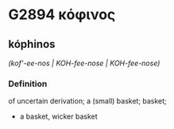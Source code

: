 # G2894 κόφινος

## kóphinos

_(kof'-ee-nos | KOH-fee-nose | KOH-fee-nose)_

### Definition

of uncertain derivation; a (small) basket; basket; 

- a basket, wicker basket
